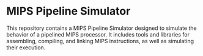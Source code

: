 # MIPS Pipeline Simulator

This repository contains a MIPS Pipeline Simulator designed to simulate the behavior of a pipelined MIPS processor. It includes tools and libraries for assembling, compiling, and linking MIPS instructions, as well as simulating their execution.
